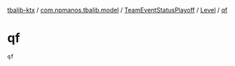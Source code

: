 [tbalib-ktx](../../../index.md) / [com.npmanos.tbalib.model](../../index.md) / [TeamEventStatusPlayoff](../index.md) / [Level](index.md) / [qf](./qf.md)

# qf

`qf`